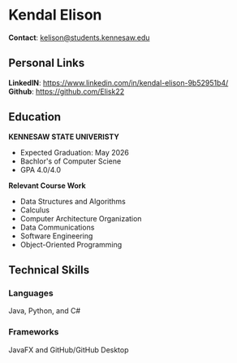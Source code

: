 # Kendal Elison
**Contact**: kelison@students.kennesaw.edu

## Personal Links
**LinkedIN**: https://www.linkedin.com/in/kendal-elison-9b52951b4/  
**Github**: https://github.com/Elisk22

## Education
**KENNESAW STATE UNIVERISTY**
+ Expected Graduation: May 2026
+ Bachlor's of Computer Sciene
+ GPA 4.0/4.0

**Relevant Course Work**
+ Data Structures and Algorithms
+ Calculus
+ Computer Architecture Organization
+ Data Communications
+ Software Engineering
+ Object-Oriented Programming

## Technical Skills
### Languages
Java, Python, and C#

### Frameworks
JavaFX and GitHub/GitHub Desktop


